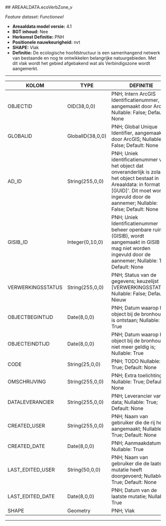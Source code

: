 ﻿﻿## AREAALDATA.ecoVerbZone_v

*Feature dataset: Functioneel*


* __Areaaldata model versie:__ 4.1
* __BGT inhoud:__ Nee
* __Herkomst Definitie:__ PNH
* __Positionele nauwkeurigheid:__ nvt
* __SHAPE:__ Vlak
* __Definitie:__ De ecologische hoofdstructuur is een samenhangend netwerk van bestaande en nog te ontwikkelen belangrijke natuurgebieden. Met dit vlak wordt het gebied afgebakend wat als Verbindigszone wordt aangemerkt.

***

|KOLOM                               |TYPE               |DEFINITIE|
|------                              |----               |-----    |
|OBJECTID                            |OID(38,0,0)        |PNH; Intern ArcGIS Identificatienummer, aangemaakt door ArcGIS; Nullable: False; Default: None|
|GLOBALID                            |GlobalID(38,0,0)   |PNH; Global Unique Identifier,  aangemaakt door ArcGIS; Nullable: False; Default: None|
|AD_ID                               |String(255,0,0)    |PNH; Uniek identificatienummer voor het object dat onveranderlijk is zolang het object bestaat in Areaaldata: in format 'AD.[GUID]'. Dit moet worden ingevuld door de aannemer; Nullable: False; Default: None|
|GISIB_ID                            |Integer(0,10,0)    |PNH; Uniek Identificatienummer beheer openbare ruimte (GISIB), wordt aangemaakt in GISIB en mag niet worden ingevuld door de aannemer; Nullable: True; Default: None|
|VERWERKINGSSTATUS                   |String(255,0,0)    |PNH; Status van de gegevens; keuzelijst [VERWERKINGSSTATUS]; Nullable: False; Default: Nieuw|
|OBJECTBEGINTIJD                     |Date(8,0,0)        |PNH; Datum waarop het object bij de bronhouder is ontstaan; Nullable: True|
|OBJECTEINDTIJD                      |Date(8,0,0)        |PNH; Datum waarop het object bij de bronhouder niet meer geldig is; Nullable: True|
|CODE                                |String(25,0,0)     |PNH; TODO Nullable: True; Default: None|
|OMSCHRIJVING                        |String(255,0,0)    |PNH; Extra toelichting; Nullable: True; Default: None|
|DATALEVERANCIER                     |String(255,0,0)    |PNH; Leverancier van de data; Nullable: True; Default: None|
|CREATED_USER                        |String(255,0,0)    |PNH; Naam van gebruiker die de rij heeft aangemaakt; Nullable: True; Default: None|
|CREATED_DATE                        |Date(8,0,0)        |PNH; Aanmaakdatum; Nullable: True|
|LAST_EDITED_USER                    |String(50,0,0)     |PNH; Naam van gebruiker die de laatste mutatie heeft doorgevoerd; Nullable: True; Default: None|
|LAST_EDITED_DATE                    |Date(8,0,0)        |PNH; Datum van de laatste mutatie; Nullable: True|
|SHAPE                               |Geometry           |PNH; Vlak|

***
